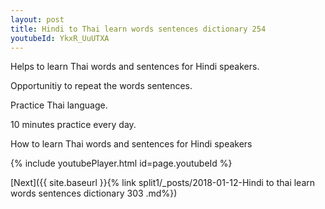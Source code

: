 ```yaml
---
layout: post
title: Hindi to Thai learn words sentences dictionary 254 
youtubeId: YkxR_UuUTXA
---
```

 
 
Helps to learn Thai words and sentences for Hindi speakers.

Opportunitiy to repeat the words sentences. 

Practice Thai language. 
 
10 minutes practice every day. 
 
How to learn Thai words and sentences for Hindi speakers 
 
{% include youtubePlayer.html id=page.youtubeId %}
 
 
[Next]({{ site.baseurl }}{% link  split1/_posts/2018-01-12-Hindi to thai learn words sentences dictionary 303 .md%})
 
